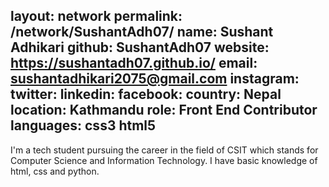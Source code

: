 layout: network <!-- DO NOT CHANGE THIS -->
permalink: /network/SushantAdh07/ <!-- GITHUB-USERNAME -->
name: Sushant Adhikari
github: SushantAdh07
website: https://sushantadh07.github.io/ <!-- LINK TO YOUR WEBSITE -->
email: sushantadhikari2075@gmail.com
instagram: <!-- LEAVE EMPTY OR PUT LINK TO YOUR PROFILE -->
twitter: <!-- LEAVE EMPTY OR PUT LINK TO YOUR PROFILE -->
linkedin: <!-- LEAVE EMPTY OR PUT LINK TO YOUR PROFILE -->
facebook: <!-- LEAVE EMPTY OR PUT LINK TO YOUR PROFILE -->
country: Nepal
location: Kathmandu
role: Front End Contributor
languages: css3 html5  <!-- YOU SHOULDN'T USE SPACE IN THE NAME OF THE PROGRAMMING LANGUAGE -->
---

I'm a tech student pursuing the career in the field of CSIT which stands for Computer Science and Information Technology. I have basic knowledge of html, css and python.
